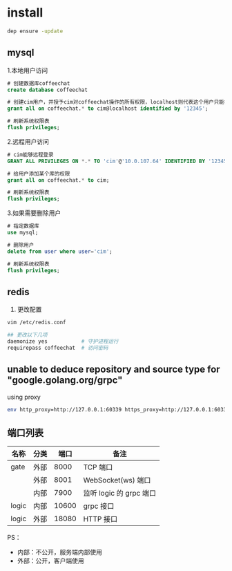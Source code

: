 # install

```bash
dep ensure -update
```

## mysql

1.本地用户访问

```sql
# 创建数据库coffeechat
create database coffeechat

# 创建cim用户，并授予cim对coffeechat操作的所有权限，localhost则代表这个用户只能在localhost进行登录
grant all on coffeechat.* to cim@localhost identified by '12345';

# 刷新系统权限表
flush privileges;
```

2.远程用户访问

```sql
# cim能够远程登录
GRANT ALL PRIVILEGES ON *.* TO 'cim'@'10.0.107.64' IDENTIFIED BY '12345' WITH GRANT OPTION;

# 给用户添加某个库的权限
grant all on coffeechat.* to cim;

# 刷新系统权限表
flush privileges;
```

3.如果需要删除用户

```sql
# 指定数据库
use mysql;

# 删除用户
delete from user where user='cim';

# 刷新系统权限表
flush privileges;
```

## redis

1. 更改配置
```bash
vim /etc/redis.conf

## 更改以下几项
daemonize yes           # 守护进程运行
requirepass coffeechat  # 访问密码
```

## unable to deduce repository and source type for "google.golang.org/grpc"

using proxy

```bash
env http_proxy=http://127.0.0.1:60339 https_proxy=http://127.0.0.1:60339 dep ensure -v
```

## 端口列表

| 名称  | 分类 | 端口  | 备注                    |
| ----- | ---- | ----- | ----------------------- |
| gate  | 外部 | 8000  | TCP 端口                |
|       | 外部 | 8001  | WebSocket(ws) 端口      |
|       | 内部 | 7900  | 监听 logic 的 grpc 端口 |
| logic | 内部 | 10600 | grpc 接口               |
| logic | 外部 | 18080 | HTTP 接口               |

PS：

- 内部：不公开，服务端内部使用
- 外部：公开，客户端使用
